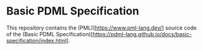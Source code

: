 # Basic PDML Specification

This repository contains the (PML)[https://www.pml-lang.dev/] source code of the (Basic PDML Specification)[https://pdml-lang.github.io/docs/basic-specification/index.html].